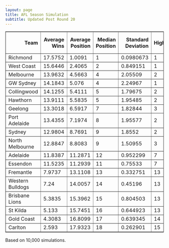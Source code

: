 ```yaml
---
layout: page
title: AFL Season Simulation
subtitle: Updated Post Round 20
---
```

<table border="1" class="dataframe">   <thead>     <tr style="text-align: right;">       <th>Team</th>       <th>Average Wins</th>       <th>Average Position</th>       <th>Median Position</th>       <th>Standard Deviation</th>       <th>High</th>       <th>Low</th>       <th>Finals Prob</th>       <th>Top 4 Prob</th>       <th>Minor Premier Prob</th>       <th>Bottom 4 Prob</th>       <th>Wooden Spoon Prob</th>       <th>Premiership Prob</th>     </tr>   </thead>   <tbody>     <tr>       <td>Richmond</td>       <td>17.5752</td>       <td>1.0091</td>       <td>1</td>       <td>0.0980673</td>       <td>1</td>       <td>3</td>       <td>100</td>       <td>100</td>       <td>99.12</td>       <td>0</td>       <td>0</td>       <td>39.58</td>     </tr>     <tr>       <td>West Coast</td>       <td>15.6446</td>       <td>2.4065</td>       <td>2</td>       <td>0.849151</td>       <td>1</td>       <td>6</td>       <td>100</td>       <td>94.82</td>       <td>0.87</td>       <td>0</td>       <td>0</td>       <td>10.33</td>     </tr>     <tr>       <td>Melbourne</td>       <td>13.9632</td>       <td>4.5663</td>       <td>4</td>       <td>2.05509</td>       <td>2</td>       <td>12</td>       <td>95.58</td>       <td>55.92</td>       <td>0</td>       <td>0</td>       <td>0</td>       <td>18.59</td>     </tr>     <tr>       <td>GW Sydney</td>       <td>14.1843</td>       <td>5.076</td>       <td>4</td>       <td>2.24967</td>       <td>1</td>       <td>12</td>       <td>91.92</td>       <td>50.38</td>       <td>0.01</td>       <td>0</td>       <td>0</td>       <td>10.17</td>     </tr>     <tr>       <td>Collingwood</td>       <td>14.1255</td>       <td>5.4111</td>       <td>5</td>       <td>1.79675</td>       <td>2</td>       <td>11</td>       <td>93.98</td>       <td>34.19</td>       <td>0</td>       <td>0</td>       <td>0</td>       <td>6.82</td>     </tr>     <tr>       <td>Hawthorn</td>       <td>13.9111</td>       <td>5.5835</td>       <td>5</td>       <td>1.95485</td>       <td>2</td>       <td>12</td>       <td>91.3</td>       <td>34.51</td>       <td>0</td>       <td>0</td>       <td>0</td>       <td>6.54</td>     </tr>     <tr>       <td>Geelong</td>       <td>13.3018</td>       <td>6.5917</td>       <td>7</td>       <td>1.82844</td>       <td>3</td>       <td>12</td>       <td>85.43</td>       <td>15.5</td>       <td>0</td>       <td>0</td>       <td>0</td>       <td>4.57</td>     </tr>     <tr>       <td>Port Adelaide</td>       <td>13.4355</td>       <td>7.1974</td>       <td>8</td>       <td>1.95577</td>       <td>2</td>       <td>12</td>       <td>74.49</td>       <td>10.87</td>       <td>0</td>       <td>0</td>       <td>0</td>       <td>2.67</td>     </tr>     <tr>       <td>Sydney</td>       <td>12.9804</td>       <td>8.7691</td>       <td>9</td>       <td>1.8552</td>       <td>2</td>       <td>12</td>       <td>30.84</td>       <td>3.65</td>       <td>0</td>       <td>0</td>       <td>0</td>       <td>0.35</td>     </tr>     <tr>       <td>North Melbourne</td>       <td>12.8847</td>       <td>8.8083</td>       <td>9</td>       <td>1.50955</td>       <td>3</td>       <td>12</td>       <td>34.47</td>       <td>0.16</td>       <td>0</td>       <td>0</td>       <td>0</td>       <td>0.37</td>     </tr>     <tr>       <td>Adelaide</td>       <td>11.8387</td>       <td>11.2871</td>       <td>12</td>       <td>0.952299</td>       <td>7</td>       <td>12</td>       <td>1.31</td>       <td>0</td>       <td>0</td>       <td>0</td>       <td>0</td>       <td>0</td>     </tr>     <tr>       <td>Essendon</td>       <td>11.5235</td>       <td>11.2939</td>       <td>11</td>       <td>0.75533</td>       <td>7</td>       <td>12</td>       <td>0.68</td>       <td>0</td>       <td>0</td>       <td>0</td>       <td>0</td>       <td>0.01</td>     </tr>     <tr>       <td>Fremantle</td>       <td>7.9737</td>       <td>13.1108</td>       <td>13</td>       <td>0.332751</td>       <td>13</td>       <td>15</td>       <td>0</td>       <td>0</td>       <td>0</td>       <td>0.61</td>       <td>0</td>       <td>0</td>     </tr>     <tr>       <td>Western Bulldogs</td>       <td>7.24</td>       <td>14.0057</td>       <td>14</td>       <td>0.45196</td>       <td>13</td>       <td>16</td>       <td>0</td>       <td>0</td>       <td>0</td>       <td>9.12</td>       <td>0</td>       <td>0</td>     </tr>     <tr>       <td>Brisbane Lions</td>       <td>5.3835</td>       <td>15.3962</td>       <td>15</td>       <td>0.804503</td>       <td>13</td>       <td>18</td>       <td>0</td>       <td>0</td>       <td>0</td>       <td>91.99</td>       <td>0.03</td>       <td>0</td>     </tr>     <tr>       <td>St Kilda</td>       <td>5.133</td>       <td>15.7451</td>       <td>16</td>       <td>0.644923</td>       <td>13</td>       <td>18</td>       <td>0</td>       <td>0</td>       <td>0</td>       <td>98.29</td>       <td>0.05</td>       <td>0</td>     </tr>     <tr>       <td>Gold Coast</td>       <td>4.3083</td>       <td>16.8099</td>       <td>17</td>       <td>0.639345</td>       <td>14</td>       <td>18</td>       <td>0</td>       <td>0</td>       <td>0</td>       <td>99.99</td>       <td>6.41</td>       <td>0</td>     </tr>     <tr>       <td>Carlton</td>       <td>2.593</td>       <td>17.9323</td>       <td>18</td>       <td>0.262901</td>       <td>15</td>       <td>18</td>       <td>0</td>       <td>0</td>       <td>0</td>       <td>100</td>       <td>93.51</td>       <td>0</td>     </tr>   </tbody> </table>

<p>Based on 10,000 simulations.</p>

